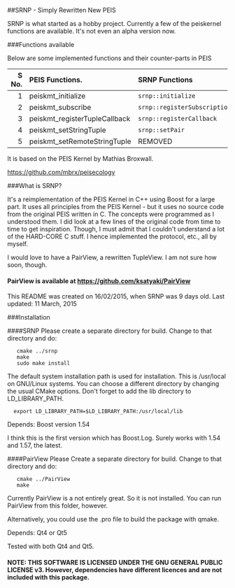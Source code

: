 ##SRNP - Simply Rewritten New PEIS


SRNP is what started as a hobby project.
Currently a few of the peiskernel functions are available. 
It's not even an alpha version now.


###Functions available

Below are some implemented functions and their counter-parts in PEIS


|S No.|PEIS Functions.               |SRNP Functions                 |
|----:|:-----------------------------|:------------------------------|
|    1|peiskmt_initialize            |`srnp::initialize`             |
|    2|peiskmt_subscribe             |`srnp::registerSubscription`   |
|    3|peiskmt_registerTupleCallback |`srnp::registerCallback`       |
|    4|peiskmt_setStringTuple        |`srnp::setPair`                |
|    5|peiskmt_setRemoteStringTuple  |REMOVED                        |



It is based on the PEIS Kernel by Mathias Broxwall.

https://github.com/mbrx/peisecology

									                           	   
###What is SRNP?

It's a reimplementation of the PEIS Kernel in C++ using Boost for a large part. 
It uses all principles from the PEIS Kernel - but it uses no source code from the
original PEIS written in C. The concepts were programmed as I understood them.
I did look at a few lines of the original code from time to time to get inspiration. 
Though, I must admit that I couldn't understand a lot of the HARD-CORE C stuff.
I hence implemented the protocol, etc., all by myself. 

I would love to have a PairView, a rewritten TupleView. I am not sure how soon, though.
#### PairView is available at https://github.com/ksatyaki/PairView

This README was created on 16/02/2015, when SRNP was 9 days old.
Last updated: 11 March, 2015

###Installation

####SRNP
Please create a separate directory for build.
Change to that directory and do:

	   cmake ../srnp
	   make
	   sudo make install

The default system installation path is used for installation.
This is /usr/local on GNU/Linux systems. You can choose a different directory by
changing the usual CMake options.
Don't forget to add the lib directory to LD_LIBRARY_PATH.

	  export LD_LIBRARY_PATH=$LD_LIBRARY_PATH:/usr/local/lib

Depends:
		Boost version 1.54

I think this is the first version which has Boost.Log.
Surely works with 1.54 and 1.57, the latest.

####PairView
Please Create a separate directory for build.
Change to that directory and do:

	   cmake ../PairView
	   make

Currently PairView is a not entirely great. So it is not installed.
You can run PairView from this folder, however.

Alternatively, you could use the .pro file to build the package with qmake.

Depends:
		Qt4 or Qt5

Tested with both Qt4 and Qt5.



#### NOTE: THIS SOFTWARE IS LICENSED UNDER THE GNU GENERAL PUBLIC LICENSE v3. However, dependencies have different licences and are not included with this package.
